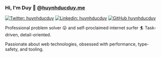 ### Hi, I'm Duy 👋 @[huynhducduy.me](https://duyhd.com)

[![Twitter: huynhducduy](https://img.shields.io/twitter/follow/huynhducduy?style=social)](https://twitter.com/huynhducduy)
[![Linkedin: huynhducduy](https://img.shields.io/badge/-huynhducduy-blue?style=flat-square&logo=Linkedin&logoColor=white&link=https://www.linkedin.com/in/huynhducduy/)](https://www.linkedin.com/in/huynhducduy/)
[![GitHub huynhducduy](https://img.shields.io/github/followers/huynhducduy?label=follow&style=social)](https://github.com/huynhducduy)

Professional problem solver 😛 and self-proclaimed internet surfer 🏄‍ Task-driven, detail-oriented.

Passionate about web technologies, obsessed with performance, type-safety, and tooling. 
